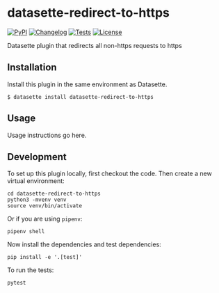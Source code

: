 # datasette-redirect-to-https

[![PyPI](https://img.shields.io/pypi/v/datasette-redirect-to-https.svg)](https://pypi.org/project/datasette-redirect-to-https/)
[![Changelog](https://img.shields.io/github/v/release/simonw/datasette-redirect-to-https?include_prereleases&label=changelog)](https://github.com/simonw/datasette-redirect-to-https/releases)
[![Tests](https://github.com/simonw/datasette-redirect-to-https/workflows/Test/badge.svg)](https://github.com/simonw/datasette-redirect-to-https/actions?query=workflow%3ATest)
[![License](https://img.shields.io/badge/license-Apache%202.0-blue.svg)](https://github.com/simonw/datasette-redirect-to-https/blob/main/LICENSE)

Datasette plugin that redirects all non-https requests to https

## Installation

Install this plugin in the same environment as Datasette.

    $ datasette install datasette-redirect-to-https

## Usage

Usage instructions go here.

## Development

To set up this plugin locally, first checkout the code. Then create a new virtual environment:

    cd datasette-redirect-to-https
    python3 -mvenv venv
    source venv/bin/activate

Or if you are using `pipenv`:

    pipenv shell

Now install the dependencies and test dependencies:

    pip install -e '.[test]'

To run the tests:

    pytest
